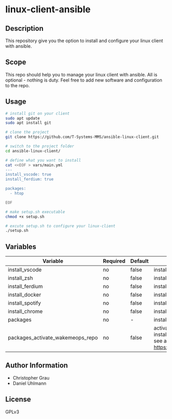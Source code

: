 # linux-client-ansible
## Description
This repository give you the option to install and configure your linux client with ansible.

## Scope
This repo should help you to manage your linux client with ansible. All is optional - nothing is duty.
Feel free to add new software and configuration to the repo.

## Usage
```bash
# install git on your client
sudo apt update
sudo apt install git

# clone the project
git clone https://github.com/T-Systems-MMS/ansible-linux-client.git

# switch to the project folder
cd ansible-linux-client/

# define what you want to install
cat <<EOF > vars/main.yml
---
install_vscode: true
install_ferdium: true

packages:
  - htop

EOF

# make setup.sh executable
chmod +x setup.sh

# excute setup.sh to configure your linux-client
./setup.sh
```

## Variables
| Variable                                   | Required | Default                | Description
|--------------------------------------------|----------|------------------------|------------
| install_vscode | no | false | install vscode
| install_zsh | no | false | install zsh
| install_ferdium | no | false | install latest release of ferdium
| install_docker | no | false | install docker
| install_spotify| no | false | install spotify
| install_chrome | no | false | install google chrome
| packages | no | - | install a list of packages
| packages_activate_wakemeops_repo | no| false | activate the WakeMeOps repo<br>install packages over variable packages<br>see also: https://docs.wakemeops.com/packages/

## Author Information
* Christopher Grau
* Daniel Uhlmann

## License

GPLv3
